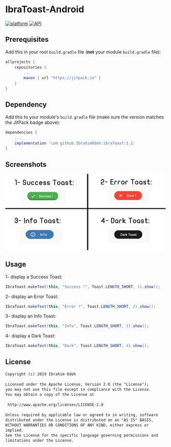 # IbraToast-Android

[![platform](https://img.shields.io/badge/platform-Android-yellow.svg)](https://www.android.com)
[![API](https://img.shields.io/badge/API-19%2B-brightgreen.svg?style=plastic)](https://android-arsenal.com/api?level=19)

## Prerequisites

Add this in your root `build.gradle` file (**not** your module `build.gradle` file):

```gradle
allprojects {
	repositories {
		...
		maven { url "https://jitpack.io" }
	}
}
```

## Dependency

Add this to your module's `build.gradle` file (make sure the version matches the JitPack badge above):

```gradle
dependencies {
	...
	implementation 'com.github.IbrahimOdeh:ibraToast:1.1'
}
```

## Screenshots
<img src="https://github.com/IbrahimOdeh/IbraToast/blob/master/IbraToastImgs.jpg">


## Usage

1-  display a Success Toast:

``` java
IbraToast.makeText(this, "Success !", Toast.LENGTH_SHORT, 1).show();
```

2-  display an Error Toast:

``` java
IbraToast.makeText(this, "Error !", Toast.LENGTH_SHORT, 2).show();
```

3-  display an Info Toast:

``` java
IbraToast.makeText(this, "Info", Toast.LENGTH_SHORT, 3).show();
```

4-  display a Dark Toast:

``` java
IbraToast.makeText(this, "Dark", Toast.LENGTH_SHORT, 4).show();
```

## License

```
Copyright (c) 2019 Ibrahim Odeh

Licensed under the Apache License, Version 2.0 (the "License");
you may not use this file except in compliance with the License.
You may obtain a copy of the License at

 http://www.apache.org/licenses/LICENSE-2.0

Unless required by applicable law or agreed to in writing, software
distributed under the License is distributed on an "AS IS" BASIS,
WITHOUT WARRANTIES OR CONDITIONS OF ANY KIND, either express or implied.
See the License for the specific language governing permissions and
limitations under the License.

